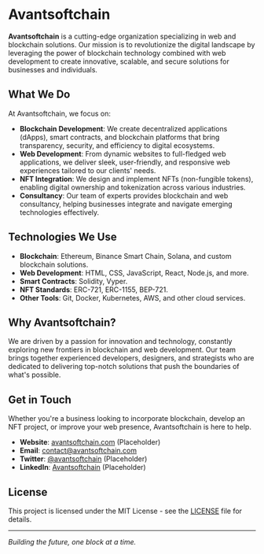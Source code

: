 # Avantsoftchain

**Avantsoftchain** is a cutting-edge organization specializing in web and blockchain solutions. Our mission is to revolutionize the digital landscape by leveraging the power of blockchain technology combined with web development to create innovative, scalable, and secure solutions for businesses and individuals.

## What We Do

At Avantsoftchain, we focus on:

- **Blockchain Development**: We create decentralized applications (dApps), smart contracts, and blockchain platforms that bring transparency, security, and efficiency to digital ecosystems.
- **Web Development**: From dynamic websites to full-fledged web applications, we deliver sleek, user-friendly, and responsive web experiences tailored to our clients' needs.
- **NFT Integration**: We design and implement NFTs (non-fungible tokens), enabling digital ownership and tokenization across various industries.
- **Consultancy**: Our team of experts provides blockchain and web consultancy, helping businesses integrate and navigate emerging technologies effectively.

## Technologies We Use

- **Blockchain**: Ethereum, Binance Smart Chain, Solana, and custom blockchain solutions.
- **Web Development**: HTML, CSS, JavaScript, React, Node.js, and more.
- **Smart Contracts**: Solidity, Vyper.
- **NFT Standards**: ERC-721, ERC-1155, BEP-721.
- **Other Tools**: Git, Docker, Kubernetes, AWS, and other cloud services.

## Why Avantsoftchain?

We are driven by a passion for innovation and technology, constantly exploring new frontiers in blockchain and web development. Our team brings together experienced developers, designers, and strategists who are dedicated to delivering top-notch solutions that push the boundaries of what's possible.

## Get in Touch

Whether you're a business looking to incorporate blockchain, develop an NFT project, or improve your web presence, Avantsoftchain is here to help.

- **Website**: [avantsoftchain.com](http://avantsoftchain.com) (Placeholder)
- **Email**: contact@avantsoftchain.com
- **Twitter**: [@avantsoftchain](https://twitter.com/avantsoftchain) (Placeholder)
- **LinkedIn**: [Avantsoftchain](https://www.linkedin.com/company/avantsoftchain) (Placeholder)

## License

This project is licensed under the MIT License - see the [LICENSE](LICENSE) file for details.

---

*Building the future, one block at a time.*
